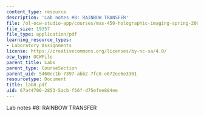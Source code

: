 ```yaml
---
content_type: resource
description: 'Lab notes #8: RAINBOW TRANSFER'
file: /ol-ocw-studio-app/courses/mas-450-holographic-imaging-spring-2003/67a4470628535acbf56fd75efee884ee_lab8.pdf
file_size: 19357
file_type: application/pdf
learning_resource_types:
- Laboratory Assignments
license: https://creativecommons.org/licenses/by-nc-sa/4.0/
ocw_type: OCWFile
parent_title: Labs
parent_type: CourseSection
parent_uid: 5460ec1b-7397-abb2-7fe8-e672ee6e3301
resourcetype: Document
title: lab8.pdf
uid: 67a44706-2853-5acb-f56f-d75efee884ee
---
```

Lab notes #8: RAINBOW TRANSFER